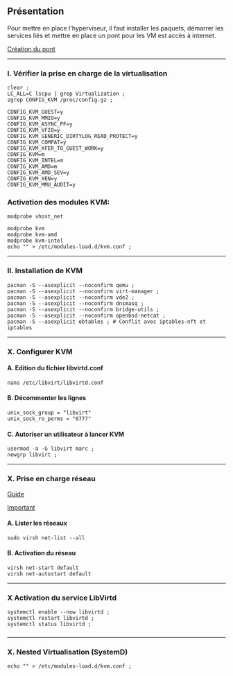 ## Présentation

Pour mettre en place l'hyperviseur, il faut installer les paquets, démarrer les services liés et mettre en place un pont pour les VM est accès à internet.

[Création du pont](https://github.com/dexter74/Archlinux/blob/main/Documentation/R%C3%A9seau_Ponts.MD)


-----------------------------------------------------------------------------------------------------------------------------------------------
### I. Vérifier la prise en charge de la virtualisation
```
clear ;
LC_ALL=C lscpu | grep Virtualization ;
zgrep CONFIG_KVM /proc/config.gz ;
```

```
CONFIG_KVM_GUEST=y
CONFIG_KVM_MMIO=y
CONFIG_KVM_ASYNC_PF=y
CONFIG_KVM_VFIO=y
CONFIG_KVM_GENERIC_DIRTYLOG_READ_PROTECT=y
CONFIG_KVM_COMPAT=y
CONFIG_KVM_XFER_TO_GUEST_WORK=y
CONFIG_KVM=m
CONFIG_KVM_INTEL=m
CONFIG_KVM_AMD=m
CONFIG_KVM_AMD_SEV=y
CONFIG_KVM_XEN=y
CONFIG_KVM_MMU_AUDIT=y
```

### Activation des modules KVM:
```
modprobe vhost_net

modprobe kvm
modprobe kvm-amd
modprobe kvm-intel
echo "" > /etc/modules-load.d/kvm.conf ;
```

-----------------------------------------------------------------------------------------------------------------------------------------------
### II. Installation de KVM


```
pacman -S --asexplicit --noconfirm qemu ;
pacman -S --asexplicit --noconfirm virt-manager ;
pacman -S --asexplicit --noconfirm vde2 ;
pacman -S --asexplicit --noconfirm dnsmasq ;
pacman -S --asexplicit --noconfirm bridge-utils ;
pacman -S --asexplicit --noconfirm openbsd-netcat ;
pacman -S --asexplicit ebtables ; # Conflit avec iptables-nft et iptables
```

-----------------------------------------------------------------------------------------------------------------------------------------------
### X. Configurer KVM

#### A. Edition du fichier libvirtd.conf
```
nano /etc/libvirt/libvirtd.conf
```

#### B. Décommenter les lignes
```
unix_sock_group = "libvirt"
unix_sock_ro_perms = "0777"
```

#### C. Autoriser un utilisateur à lancer KVM
```
usermod -a -G libvirt marc ;
newgrp libvirt ;
```

-----------------------------------------------------------------------------------------------------------------------------------------------
### X. Prise en charge réseau

[Guide](https://linuxconfig.org/how-to-use-bridged-networking-with-libvirt-and-kvm)

[Important](https://code.lardcave.net/2019/07/20/1/)


#### A. Lister les réseaux
```
sudo virsh net-list --all
```

#### B. Activation du réseau
```
virsh net-start default
virsh net-autostart default
```


-----------------------------------------------------------------------------------------------------------------------------------------------
### X Activation du service LibVirtd
```
systemctl enable --now libvirtd ;
systemctl restart libvirtd ;
systemctl status libvirtd ;
```



### 

-----------------------------------------------------------------------------------------------------------------------------------------------
### X. Nested Virtualisation (SystemD)
```
echo "" > /etc/modules-load.d/kvm.conf ;
```
